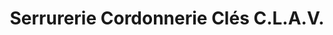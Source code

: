 ---
title: "Serrurerie Cordonnerie Clés C.L.A.V."
url: /albi/serrurerie-cordonnerie-cles-c-l-a-v/
shop: chaussures
---